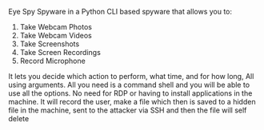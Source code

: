 Eye Spy Spyware in a Python CLI based spyware that allows you to:
1. Take Webcam Photos
2. Take Webcam Videos
3. Take Screenshots
4. Take Screen Recordings
5. Record Microphone

It lets you decide which action to perform, what time, and for how long, All using arguments.
All you need is a command shell and you will be able to use all the options. No need for RDP or having to install applications in the machine.
It will record the user, make a file which then is saved to a hidden file in the machine, sent to the attacker via SSH and then the file will self delete
